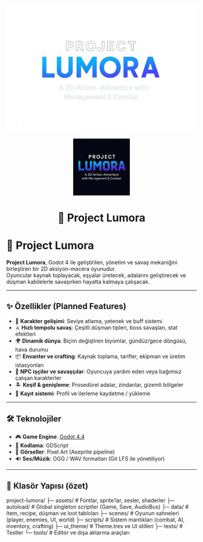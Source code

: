 <p align="center">
  <img src="assets/banner.png" alt="Project Lumora Banner" width="800"/>
</p>

<p align="center">
  <img src="assets/logo.png" alt="Project Lumora Logo" width="150"/>
</p>

<h1 align="center">🌌 Project Lumora</h1>


# 🌌 Project Lumora

**Project Lumora**, Godot 4 ile geliştirilen, yönetim ve savaş mekaniğini birleştiren bir 2D aksiyon-macera oyunudur.  
Oyuncular kaynak toplayacak, eşyalar üretecek, adalarını geliştirecek ve düşman kabilelerle savaşırken hayatta kalmaya çalışacak.  

---

## ✨ Özellikler (Planned Features)

- 🧙 **Karakter gelişimi**: Seviye atlama, yetenek ve buff sistemi  
- ⚔️ **Hızlı tempolu savaş**: Çeşitli düşman tipleri, boss savaşları, stat efektleri  
- 🌍 **Dinamik dünya**: Biçim değiştiren biyomlar, gündüz/gece döngüsü, hava durumu  
- 📦 **Envanter ve crafting**: Kaynak toplama, tarifler, ekipman ve üretim istasyonları  
- 🤖 **NPC işçiler ve savaşçılar**: Oyuncuya yardım eden veya bağımsız çalışan karakterler  
- 🏝️ **Keşif & genişleme**: Prosedürel adalar, zindanlar, gizemli bölgeler  
- 💾 **Kayıt sistemi**: Profil ve ilerleme kaydetme / yükleme

---

## 🛠️ Teknolojiler

- 🎮 **Game Engine**: [Godot 4.4](https://godotengine.org/)  
- 📜 **Kodlama**: GDScript  
- 🎨 **Görseller**: Pixel Art (Aseprite pipeline)  
- 🔊 **Ses/Müzik**: OGG / WAV formatları (Git LFS ile yönetiliyor)  

---

## 📂 Klasör Yapısı (özet)
project-lumora/
├─ assets/ # Fontlar, sprite’lar, sesler, shaderler
├─ autoload/ # Global singleton scriptler (Game, Save, AudioBus)
├─ data/ # Item, recipe, düşman ve loot tabloları
├─ scenes/ # Oyunun sahneleri (player, enemies, UI, world)
├─ scripts/ # Sistem mantıkları (combat, AI, inventory, crafting)
├─ ui_theme/ # Theme.tres ve UI stilleri
├─ tests/ # Testler
└─ tools/ # Editor ve dışa aktarma araçları
